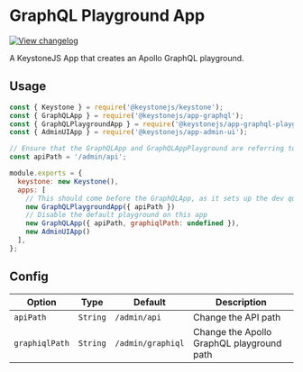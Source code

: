 <!--[meta]
section: api
subSection: apps
title: GraphQL Playground App
draft: true
[meta]-->

# GraphQL Playground App

[![View changelog](https://img.shields.io/badge/changelogs.xyz-Explore%20Changelog-brightgreen)](https://changelogs.xyz/@keystonejs/app-graphql-playground)

A KeystoneJS App that creates an Apollo GraphQL playground.

## Usage

```javascript
const { Keystone } = require('@keystonejs/keystone');
const { GraphQLApp } = require('@keystonejs/app-graphql');
const { GraphQLPlaygroundApp } = require('@keystonejs/app-graphql-playground');
const { AdminUIApp } = require('@keystonejs/app-admin-ui');

// Ensure that the GraphQLApp and GraphQLAppPlayground are referring to the same endpoint
const apiPath = '/admin/api';

module.exports = {
  keystone: new Keystone(),
  apps: [
    // This should come before the GraphQLApp, as it sets up the dev query middleware
    new GraphQLPlaygroundApp({ apiPath })
    // Disable the default playground on this app
    new GraphQLApp({ apiPath, graphiqlPath: undefined }),
    new AdminUIApp()
  ],
};
```

## Config

| Option         | Type     | Default           | Description                               |
| -------------- | -------- | ----------------- | ----------------------------------------- |
| `apiPath`      | `String` | `/admin/api`      | Change the API path                       |
| `graphiqlPath` | `String` | `/admin/graphiql` | Change the Apollo GraphQL playground path |
